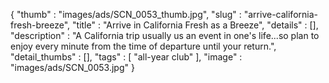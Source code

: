 {
  "thumb" : "images/ads/SCN_0053_thumb.jpg",
  "slug" : "arrive-california-fresh-breeze",
  "title" : "Arrive in California Fresh as a Breeze",
  "details" : [],
  "description" : "A California trip usually us an event in one's life...so plan to enjoy every minute from the time of departure until your return.",
  "detail_thumbs" : [],
  "tags" : [
              "all-year club"
            ],
  "image" : "images/ads/SCN_0053.jpg"
}
